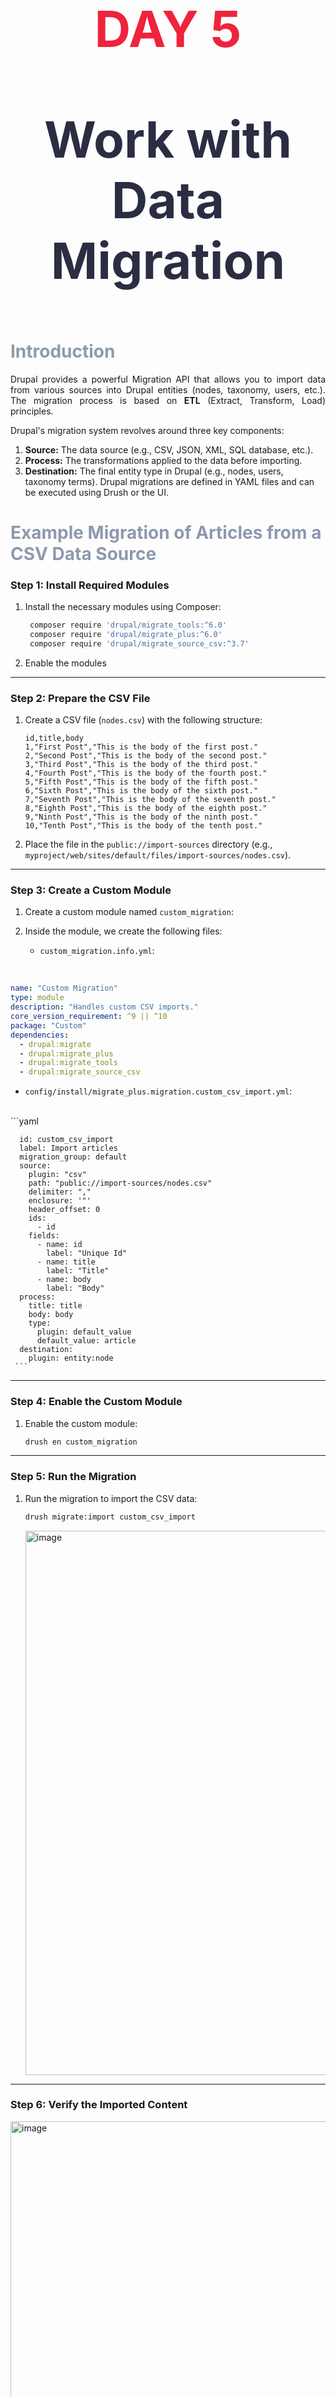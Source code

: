 <h1 style="font-size:80px;color:#ef233c;text-align:center;">
DAY 5
<br>

<span style="color:#2b2d42;"> Work with Data Migration</span>

</h1>

<h1 style="color:#8d99ae;">Introduction</h1>
<p style="text-align:justify;">
Drupal provides a powerful Migration API that allows you to import data from various sources into Drupal entities (nodes, taxonomy, users, etc.). The migration process is based on <strong>ETL</strong> (Extract, Transform, Load) principles. 
<br>

Drupal's migration system revolves around three key components:

1. **Source:** The data source (e.g., CSV, JSON, XML, SQL database, etc.).
2. **Process:** The transformations applied to the data before importing.
3. **Destination:** The final entity type in Drupal (e.g., nodes, users, taxonomy terms).
   Drupal migrations are defined in YAML files and can be executed using Drush or the UI.

<h1 style="color:#8d99ae;">Example Migration of Articles from a CSV Data Source</h1>

### **Step 1: Install Required Modules**

1. Install the necessary modules using Composer:
   ```bash
    composer require 'drupal/migrate_tools:^6.0'
    composer require 'drupal/migrate_plus:^6.0'
    composer require 'drupal/migrate_source_csv:^3.7'
   ```
2. Enable the modules

---

### **Step 2: Prepare the CSV File**

1. Create a CSV file (`nodes.csv`) with the following structure:
   ```csv
   id,title,body
   1,"First Post","This is the body of the first post."
   2,"Second Post","This is the body of the second post."
   3,"Third Post","This is the body of the third post."
   4,"Fourth Post","This is the body of the fourth post."
   5,"Fifth Post","This is the body of the fifth post."
   6,"Sixth Post","This is the body of the sixth post."
   7,"Seventh Post","This is the body of the seventh post."
   8,"Eighth Post","This is the body of the eighth post."
   9,"Ninth Post","This is the body of the ninth post."
   10,"Tenth Post","This is the body of the tenth post."
   ```
2. Place the file in the `public://import-sources` directory (e.g., `myproject/web/sites/default/files/import-sources/nodes.csv`).

---

### **Step 3: Create a Custom Module**

1. Create a custom module named `custom_migration`:
2. Inside the module, we create the following files:

   - `custom_migration.info.yml`:
<br>

   ```yaml
   name: "Custom Migration"
   type: module
   description: "Handles custom CSV imports."
   core_version_requirement: ^9 || ^10
   package: "Custom"
   dependencies:
     - drupal:migrate
     - drupal:migrate_plus
     - drupal:migrate_tools
     - drupal:migrate_source_csv
   ```
   - `config/install/migrate_plus.migration.custom_csv_import.yml`:
<br>
    ```yaml

      id: custom_csv_import
      label: Import articles
      migration_group: default
      source:
        plugin: "csv"
        path: "public://import-sources/nodes.csv"
        delimiter: ","
        enclosure: '"'
        header_offset: 0
        ids:
          - id
        fields:
          - name: id
            label: "Unique Id"
          - name: title
            label: "Title"
          - name: body
            label: "Body"
      process:
        title: title
        body: body
        type:
          plugin: default_value
          default_value: article
      destination:
        plugin: entity:node
     ```

---

### **Step 4: Enable the Custom Module**

1. Enable the custom module:
   ```bash
   drush en custom_migration
   ```

---

### **Step 5: Run the Migration**

1. Run the migration to import the CSV data:
   ```bash
   drush migrate:import custom_csv_import
   ```
   <img width="871" alt="image" src="https://github.com/user-attachments/assets/97ac49e6-5aeb-4f7f-81ec-810029837a9c" />


---

### **Step 6: Verify the Imported Content**

<img width="1439" alt="image" src="https://github.com/user-attachments/assets/30002cf3-f6aa-4b1e-8b59-4f949e9c9ca5" />

---


</p>

<h1 style="color:#ff4d6d;">I. What's the role of <span style="color:#2b2d42;"> migration_lookup</span> </h1>
migration_lookup` is a Drupal process plugin that lets us reference previously migrated entities. It takes IDs from our source data and converts them to the corresponding Drupal entity IDs, making it essential for maintaining relationships between content during migration (like connecting nodes to authors or taxonomy terms).
Example: 
```yaml
process:
  field_category:
    plugin: migration_lookup
    migration: taxonomy_term_categories
    source: category_id
```
migration: Specifies which migration(s) to check for the entity
source: The source field containing the ID to look up

In this example, field_category is populated by looking up the destination ID (Drupal entity ID) that corresponds to the source category_id from a previous migration called taxonomy_term_categories.

<h1 style="color:#ff4d6d;">II. What would you do if you needed to import from a different data source other than CSV, say MySQL database ? </h1>
If we needed to import from a MySQL database instead of CSV in Drupal, we would:

1. Use the `migrate_source_sql` module, which provides database source plugins
2. Define our migration source using the `d7_database` or `sql` source plugin
3. Configure the database connection in settings.php or directly in the migration definition
4. Write SQL queries in our migration YAML to extract the data

<b>Example of the source section :</b>

```yaml
source:
  plugin: sql
  query: |
    SELECT id, title, body, created 
    FROM source_table
    WHERE status = 1
  keys:
    - id
  database_connection_key: migrate
```

<h1 style="color:#ff4d6d;">II. How would you rollback a migration ?</h1>

To rollback a migration in Drupal, we would use the drush command line tool with the following command:

```bash
drush migrate:rollback [migration_id]
```

Where <b>[migration_id]</b> is the machine name of the migration we want to rollback.

**Options**

```bash
--all. Process all migrations
--tag=TAG. A comma-separated list of migration tags to rollback
--feedback=FEEDBACK. Frequency of progress messages, in items processed
--idlist=IDLIST. Comma-separated list of IDs to rollback. As an ID may have more than one column, concatenate the columns with the colon ':' separator
--progress[=PROGRESS]. Show progress bar [default: 1]
--no-progress. Negate --progress option.
```

<h1 style="color:#ff4d6d;">IV. How would you process a field data source before importing it ? Say trim the length of a string to 10 characters ?</h1>
we would use the process plugins provided by Drupal's Migration API.

Example :

```php
process:
  destination_field:
    -
      plugin: callback
      source: source_field
      callable: substr
      callable_arguments:
        - 0  // Starting position (0-based index)
        - 10 // Maximum length
```

- The callback plugin exposes PHP functions to our migration pipeline
- substr() is a native PHP string manipulation function
- The arguments array passes parameters to the function in order (start position, length)

